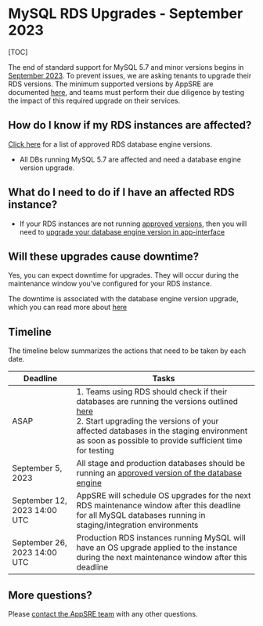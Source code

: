 # MySQL RDS Upgrades - September 2023

[TOC]

The end of standard support for MySQL 5.7 and minor versions begins in [September 2023](https://docs.aws.amazon.com/AmazonRDS/latest/UserGuide/MySQL.Concepts.VersionMgmt.html). To prevent issues, we are asking tenants to upgrade their RDS versions. The minimum supported versions by AppSRE are documented [here](/README.md#approved-rds-versions), and teams must perform their due diligence by testing the impact of this required upgrade on their services.

## How do I know if my RDS instances are affected?

[Click here](/README.md#approved-rds-versions) for a list of approved RDS database engine versions.

- All DBs running MySQL 5.7 are affected and need a database engine version upgrade.

## What do I need to do if I have an affected RDS instance?

- If your RDS instances are not running [approved versions](/README.md#approved-rds-versions), then you will need to [upgrade your database engine version in app-interface](/README.md#rds-minor-version-upgrades)

## Will these upgrades cause downtime?

Yes, you can expect downtime for upgrades. They will occur during the maintenance window you've configured for your RDS instance.

The downtime is associated with the database engine version upgrade, which you can read more about [here](/README.md#rds-minor-version-upgrades)

## Timeline

The timeline below summarizes the actions that need to be taken by each date.

| Deadline      | Tasks |
| ----------- | ----------- |
| ASAP      | 1. Teams using RDS should check if their databases are running the versions outlined [here](/README.md#approved-rds-versions)<br>2. Start upgrading the versions of your affected databases in the staging environment as soon as possible to provide sufficient time for testing       |
| September 5, 2023   | All stage and production databases should be running an [approved version of the database engine](/README.md#approved-rds-versions)       |
| September 12, 2023 14:00 UTC | AppSRE will schedule OS upgrades for the next RDS maintenance window after this deadline for all MySQL databases running in staging/integration environments |
| September 26, 2023 14:00 UTC | Production RDS instances running MySQL will have an OS upgrade applied to the instance during the next maintenance window after this deadline     |

## More questions?

Please [contact the AppSRE team](/FAQ.md#contacting-appsre) with any other questions.
